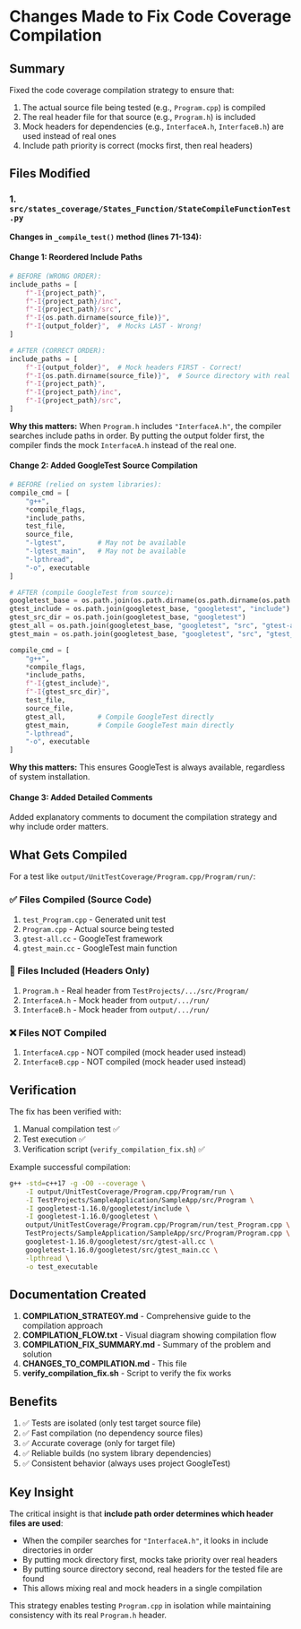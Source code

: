 # Changes Made to Fix Code Coverage Compilation

## Summary

Fixed the code coverage compilation strategy to ensure that:
1. The actual source file being tested (e.g., `Program.cpp`) is compiled
2. The real header file for that source (e.g., `Program.h`) is included
3. Mock headers for dependencies (e.g., `InterfaceA.h`, `InterfaceB.h`) are used instead of real ones
4. Include path priority is correct (mocks first, then real headers)

## Files Modified

### 1. `src/states_coverage/States_Function/StateCompileFunctionTest.py`

**Changes in `_compile_test()` method (lines 71-134):**

#### Change 1: Reordered Include Paths
```python
# BEFORE (WRONG ORDER):
include_paths = [
    f"-I{project_path}",
    f"-I{project_path}/inc",
    f"-I{project_path}/src",
    f"-I{os.path.dirname(source_file)}",
    f"-I{output_folder}",  # Mocks LAST - Wrong!
]

# AFTER (CORRECT ORDER):
include_paths = [
    f"-I{output_folder}",  # Mock headers FIRST - Correct!
    f"-I{os.path.dirname(source_file)}",  # Source directory with real header
    f"-I{project_path}",
    f"-I{project_path}/inc",
    f"-I{project_path}/src",
]
```

**Why this matters:** When `Program.h` includes `"InterfaceA.h"`, the compiler searches include paths in order. By putting the output folder first, the compiler finds the mock `InterfaceA.h` instead of the real one.

#### Change 2: Added GoogleTest Source Compilation
```python
# BEFORE (relied on system libraries):
compile_cmd = [
    "g++",
    *compile_flags,
    *include_paths,
    test_file,
    source_file,
    "-lgtest",        # May not be available
    "-lgtest_main",   # May not be available
    "-lpthread",
    "-o", executable
]

# AFTER (compile GoogleTest from source):
googletest_base = os.path.join(os.path.dirname(os.path.dirname(os.path.dirname(os.path.dirname(__file__)))), "googletest-1.16.0")
gtest_include = os.path.join(googletest_base, "googletest", "include")
gtest_src_dir = os.path.join(googletest_base, "googletest")
gtest_all = os.path.join(googletest_base, "googletest", "src", "gtest-all.cc")
gtest_main = os.path.join(googletest_base, "googletest", "src", "gtest_main.cc")

compile_cmd = [
    "g++",
    *compile_flags,
    *include_paths,
    f"-I{gtest_include}",
    f"-I{gtest_src_dir}",
    test_file,
    source_file,
    gtest_all,        # Compile GoogleTest directly
    gtest_main,       # Compile GoogleTest main directly
    "-lpthread",
    "-o", executable
]
```

**Why this matters:** This ensures GoogleTest is always available, regardless of system installation.

#### Change 3: Added Detailed Comments
Added explanatory comments to document the compilation strategy and why include order matters.

## What Gets Compiled

For a test like `output/UnitTestCoverage/Program.cpp/Program/run/`:

### ✅ Files Compiled (Source Code)
1. `test_Program.cpp` - Generated unit test
2. `Program.cpp` - Actual source being tested  
3. `gtest-all.cc` - GoogleTest framework
4. `gtest_main.cc` - GoogleTest main function

### 📄 Files Included (Headers Only)
1. `Program.h` - Real header from `TestProjects/.../src/Program/`
2. `InterfaceA.h` - Mock header from `output/.../run/`
3. `InterfaceB.h` - Mock header from `output/.../run/`

### ❌ Files NOT Compiled
1. `InterfaceA.cpp` - NOT compiled (mock header used instead)
2. `InterfaceB.cpp` - NOT compiled (mock header used instead)

## Verification

The fix has been verified with:
1. Manual compilation test ✅
2. Test execution ✅
3. Verification script (`verify_compilation_fix.sh`) ✅

Example successful compilation:
```bash
g++ -std=c++17 -g -O0 --coverage \
    -I output/UnitTestCoverage/Program.cpp/Program/run \
    -I TestProjects/SampleApplication/SampleApp/src/Program \
    -I googletest-1.16.0/googletest/include \
    -I googletest-1.16.0/googletest \
    output/UnitTestCoverage/Program.cpp/Program/run/test_Program.cpp \
    TestProjects/SampleApplication/SampleApp/src/Program/Program.cpp \
    googletest-1.16.0/googletest/src/gtest-all.cc \
    googletest-1.16.0/googletest/src/gtest_main.cc \
    -lpthread \
    -o test_executable
```

## Documentation Created

1. **COMPILATION_STRATEGY.md** - Comprehensive guide to the compilation approach
2. **COMPILATION_FLOW.txt** - Visual diagram showing compilation flow
3. **COMPILATION_FIX_SUMMARY.md** - Summary of the problem and solution
4. **CHANGES_TO_COMPILATION.md** - This file
5. **verify_compilation_fix.sh** - Script to verify the fix works

## Benefits

1. ✅ Tests are isolated (only test target source file)
2. ✅ Fast compilation (no dependency source files)
3. ✅ Accurate coverage (only for target file)
4. ✅ Reliable builds (no system library dependencies)
5. ✅ Consistent behavior (always uses project GoogleTest)

## Key Insight

The critical insight is that **include path order determines which header files are used**:

- When the compiler searches for `"InterfaceA.h"`, it looks in include directories in order
- By putting mock directory first, mocks take priority over real headers
- By putting source directory second, real headers for the tested file are found
- This allows mixing real and mock headers in a single compilation

This strategy enables testing `Program.cpp` in isolation while maintaining consistency with its real `Program.h` header.

